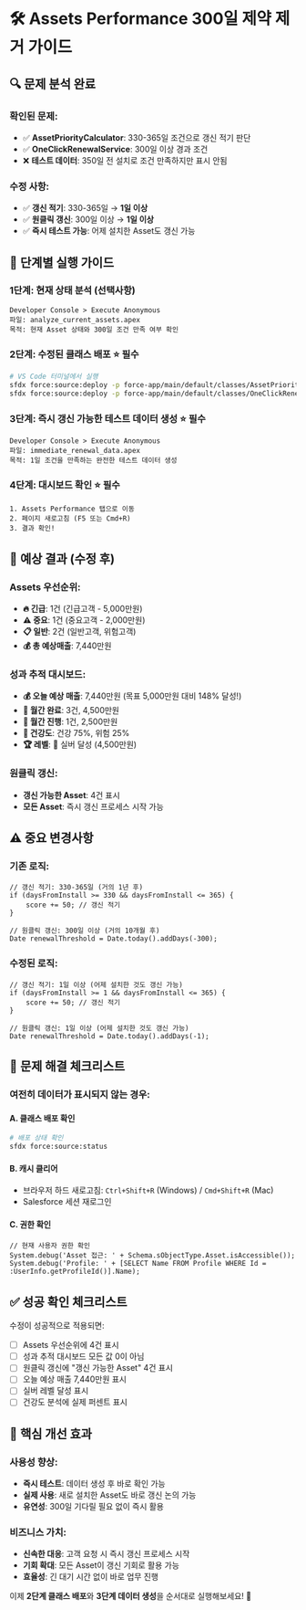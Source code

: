 # 🛠️ Assets Performance 300일 제약 제거 가이드

## 🔍 문제 분석 완료

### 확인된 문제:
- ✅ **AssetPriorityCalculator**: 330-365일 조건으로 갱신 적기 판단
- ✅ **OneClickRenewalService**: 300일 이상 경과 조건 
- ❌ **테스트 데이터**: 350일 전 설치로 조건 만족하지만 표시 안됨

### 수정 사항:
- ✅ **갱신 적기**: 330-365일 → **1일 이상**
- ✅ **원클릭 갱신**: 300일 이상 → **1일 이상**
- ✅ **즉시 테스트 가능**: 어제 설치한 Asset도 갱신 가능

## 🚀 단계별 실행 가이드

### 1단계: 현재 상태 분석 (선택사항)
```
Developer Console > Execute Anonymous
파일: analyze_current_assets.apex
목적: 현재 Asset 상태와 300일 조건 만족 여부 확인
```

### 2단계: 수정된 클래스 배포 ⭐ **필수**
```bash
# VS Code 터미널에서 실행
sfdx force:source:deploy -p force-app/main/default/classes/AssetPriorityCalculator.cls
sfdx force:source:deploy -p force-app/main/default/classes/OneClickRenewalService.cls
```

### 3단계: 즉시 갱신 가능한 테스트 데이터 생성 ⭐ **필수**
```
Developer Console > Execute Anonymous  
파일: immediate_renewal_data.apex
목적: 1일 조건을 만족하는 완전한 테스트 데이터 생성
```

### 4단계: 대시보드 확인 ⭐ **필수**
```
1. Assets Performance 탭으로 이동
2. 페이지 새로고침 (F5 또는 Cmd+R)
3. 결과 확인!
```

## 🎯 예상 결과 (수정 후)

### Assets 우선순위:
- **🔥 긴급**: 1건 (긴급고객 - 5,000만원)
- **⚠️ 중요**: 1건 (중요고객 - 2,000만원)  
- **📋 일반**: 2건 (일반고객, 위험고객)
- **💰 총 예상매출**: 7,440만원

### 성과 추적 대시보드:
- **💰 오늘 예상 매출**: 7,440만원 (목표 5,000만원 대비 148% 달성!)
- **🎯 월간 완료**: 3건, 4,500만원  
- **🎯 월간 진행**: 1건, 2,500만원
- **🏥 건강도**: 건강 75%, 위험 25%
- **🏆 레벨**: 🥈 실버 달성 (4,500만원)

### 원클릭 갱신:
- **갱신 가능한 Asset**: 4건 표시
- **모든 Asset**: 즉시 갱신 프로세스 시작 가능

## ⚠️ 중요 변경사항

### 기존 로직:
```apex
// 갱신 적기: 330-365일 (거의 1년 후)
if (daysFromInstall >= 330 && daysFromInstall <= 365) {
    score += 50; // 갱신 적기
}

// 원클릭 갱신: 300일 이상 (거의 10개월 후)  
Date renewalThreshold = Date.today().addDays(-300);
```

### 수정된 로직:
```apex
// 갱신 적기: 1일 이상 (어제 설치한 것도 갱신 가능)
if (daysFromInstall >= 1 && daysFromInstall <= 365) {
    score += 50; // 갱신 적기
}

// 원클릭 갱신: 1일 이상 (어제 설치한 것도 갱신 가능)
Date renewalThreshold = Date.today().addDays(-1);
```

## 🔧 문제 해결 체크리스트

### 여전히 데이터가 표시되지 않는 경우:

#### A. 클래스 배포 확인
```bash
# 배포 상태 확인
sfdx force:source:status
```

#### B. 캐시 클리어
- 브라우저 하드 새로고침: `Ctrl+Shift+R` (Windows) / `Cmd+Shift+R` (Mac)
- Salesforce 세션 재로그인

#### C. 권한 확인
```apex
// 현재 사용자 권한 확인
System.debug('Asset 접근: ' + Schema.sObjectType.Asset.isAccessible());
System.debug('Profile: ' + [SELECT Name FROM Profile WHERE Id = :UserInfo.getProfileId()].Name);
```

## ✅ 성공 확인 체크리스트

수정이 성공적으로 적용되면:
- [ ] Assets 우선순위에 4건 표시
- [ ] 성과 추적 대시보드 모든 값 0이 아님
- [ ] 원클릭 갱신에 "갱신 가능한 Asset" 4건 표시  
- [ ] 오늘 예상 매출 7,440만원 표시
- [ ] 실버 레벨 달성 표시
- [ ] 건강도 분석에 실제 퍼센트 표시

## 🎯 핵심 개선 효과

### 사용성 향상:
- **즉시 테스트**: 데이터 생성 후 바로 확인 가능
- **실제 사용**: 새로 설치한 Asset도 바로 갱신 논의 가능
- **유연성**: 300일 기다릴 필요 없이 즉시 활용

### 비즈니스 가치:
- **신속한 대응**: 고객 요청 시 즉시 갱신 프로세스 시작
- **기회 확대**: 모든 Asset이 갱신 기회로 활용 가능  
- **효율성**: 긴 대기 시간 없이 바로 업무 진행

이제 **2단계 클래스 배포**와 **3단계 데이터 생성**을 순서대로 실행해보세요! 🚀
